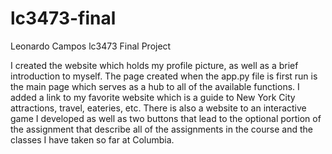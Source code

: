 # lc3473-final
Leonardo Campos
lc3473
Final Project

I created the website which holds my profile picture, as well as a brief introduction to myself. 
The page created when the app.py file is first run is the main page which serves as a hub to 
all of the available functions. I added a link to my favorite website which is a guide to New
York City attractions, travel, eateries, etc. There is also a website to an interactive game I 
developed as well as two buttons that lead to the optional portion of the assignment that describe
all of the assignments in the course and the classes I have taken so far at Columbia. 
